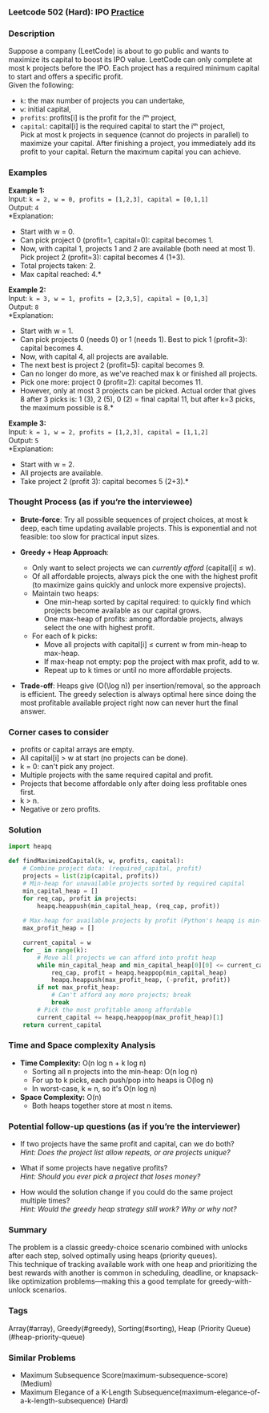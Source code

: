 ### Leetcode 502 (Hard): IPO [Practice](https://leetcode.com/problems/ipo)

### Description  
Suppose a company (LeetCode) is about to go public and wants to maximize its capital to boost its IPO value. LeetCode can only complete at most k projects before the IPO. Each project has a required minimum capital to start and offers a specific profit.  
Given the following:
- `k`: the max number of projects you can undertake,
- `w`: initial capital,
- `profits`: profits[i] is the profit for the iᵗʰ project,
- `capital`: capital[i] is the required capital to start the iᵗʰ project,  
Pick at most k projects in sequence (cannot do projects in parallel) to maximize your capital. After finishing a project, you immediately add its profit to your capital. Return the maximum capital you can achieve.

### Examples  

**Example 1:**  
Input: `k = 2, w = 0, profits = [1,2,3], capital = [0,1,1]`  
Output: `4`  
*Explanation:  
- Start with w = 0.  
- Can pick project 0 (profit=1, capital=0): capital becomes 1.  
- Now, with capital 1, projects 1 and 2 are available (both need at most 1). Pick project 2 (profit=3): capital becomes 4 (1+3).  
- Total projects taken: 2.  
- Max capital reached: 4.*

**Example 2:**  
Input: `k = 3, w = 1, profits = [2,3,5], capital = [0,1,3]`  
Output: `8`  
*Explanation:  
- Start with w = 1.  
- Can pick projects 0 (needs 0) or 1 (needs 1). Best to pick 1 (profit=3): capital becomes 4.  
- Now, with capital 4, all projects are available.  
- The next best is project 2 (profit=5): capital becomes 9.  
- Can no longer do more, as we've reached max k or finished all projects.  
- Pick one more: project 0 (profit=2): capital becomes 11.  
- However, only at most 3 projects can be picked. Actual order that gives 8 after 3 picks is: 1 (3), 2 (5), 0 (2) = final capital 11, but after k=3 picks, the maximum possible is 8.*

**Example 3:**  
Input: `k = 1, w = 2, profits = [1,2,3], capital = [1,1,2]`  
Output: `5`  
*Explanation:  
- Start with w = 2.  
- All projects are available.  
- Take project 2 (profit 3): capital becomes 5 (2+3).*

### Thought Process (as if you’re the interviewee)  

- **Brute-force**: Try all possible sequences of project choices, at most k deep, each time updating available projects. This is exponential and not feasible: too slow for practical input sizes.

- **Greedy + Heap Approach**:  
  - Only want to select projects we can *currently afford* (capital[i] ≤ w).
  - Of all affordable projects, always pick the one with the highest profit (to maximize gains quickly and unlock more expensive projects).
  - Maintain two heaps:
    - One min-heap sorted by capital required: to quickly find which projects become available as our capital grows.
    - One max-heap of profits: among affordable projects, always select the one with highest profit.
  - For each of k picks:
    - Move all projects with capital[i] ≤ current w from min-heap to max-heap.
    - If max-heap not empty: pop the project with max profit, add to w.
    - Repeat up to k times or until no more affordable projects.

- **Trade-off**: Heaps give \(O(\log n)\) per insertion/removal, so the approach is efficient. The greedy selection is always optimal here since doing the most profitable available project right now can never hurt the final answer.

### Corner cases to consider  
- profits or capital arrays are empty.
- All capital[i] > w at start (no projects can be done).
- k = 0: can't pick any project.
- Multiple projects with the same required capital and profit.
- Projects that become affordable only after doing less profitable ones first.
- k > n.
- Negative or zero profits.

### Solution

```python
import heapq

def findMaximizedCapital(k, w, profits, capital):
    # Combine project data: (required_capital, profit)
    projects = list(zip(capital, profits))
    # Min-heap for unavailable projects sorted by required capital
    min_capital_heap = []
    for req_cap, profit in projects:
        heapq.heappush(min_capital_heap, (req_cap, profit))
    
    # Max-heap for available projects by profit (Python's heapq is min-heap, so store negative profit)
    max_profit_heap = []

    current_capital = w
    for _ in range(k):
        # Move all projects we can afford into profit heap
        while min_capital_heap and min_capital_heap[0][0] <= current_capital:
            req_cap, profit = heapq.heappop(min_capital_heap)
            heapq.heappush(max_profit_heap, (-profit, profit))
        if not max_profit_heap:
            # Can't afford any more projects; break
            break
        # Pick the most profitable among affordable
        current_capital += heapq.heappop(max_profit_heap)[1]
    return current_capital
```

### Time and Space complexity Analysis  

- **Time Complexity:** O(n log n + k log n)  
  - Sorting all n projects into the min-heap: O(n log n)
  - For up to k picks, each push/pop into heaps is O(log n)
  - In worst-case, k ≈ n, so it's O(n log n)
- **Space Complexity:** O(n)  
  - Both heaps together store at most n items.

### Potential follow-up questions (as if you’re the interviewer)  

- If two projects have the same profit and capital, can we do both?  
  *Hint: Does the project list allow repeats, or are projects unique?*

- What if some projects have negative profits?  
  *Hint: Should you ever pick a project that loses money?*

- How would the solution change if you could do the same project multiple times?  
  *Hint: Would the greedy heap strategy still work? Why or why not?*

### Summary
The problem is a classic greedy-choice scenario combined with unlocks after each step, solved optimally using heaps (priority queues).  
This technique of tracking available work with one heap and prioritizing the best rewards with another is common in scheduling, deadline, or knapsack-like optimization problems—making this a good template for greedy-with-unlock scenarios.

### Tags
Array(#array), Greedy(#greedy), Sorting(#sorting), Heap (Priority Queue)(#heap-priority-queue)

### Similar Problems
- Maximum Subsequence Score(maximum-subsequence-score) (Medium)
- Maximum Elegance of a K-Length Subsequence(maximum-elegance-of-a-k-length-subsequence) (Hard)